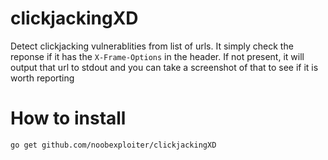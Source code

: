 # clickjackingXD
Detect clickjacking vulnerablities from list of urls. It simply check the reponse if it has the ```X-Frame-Options``` in the header. If not present, it will output that url to stdout and you can take a screenshot of that to see if it is worth reporting

# How to install
```go get github.com/noobexploiter/clickjackingXD```
